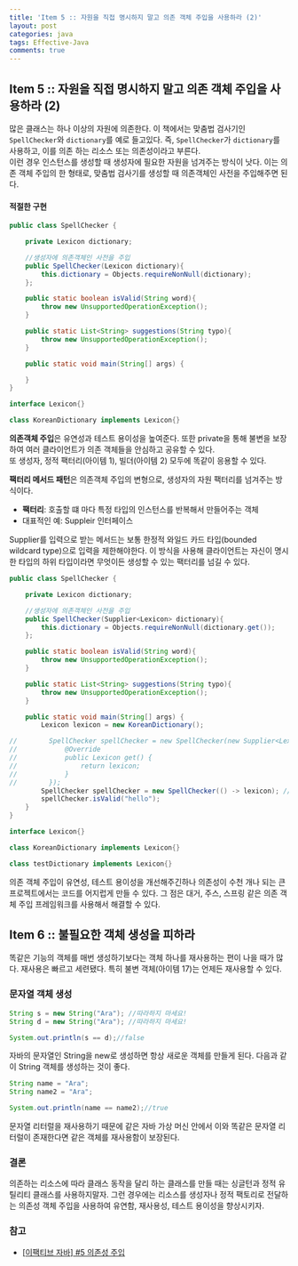 ```yaml
---
title: 'Item 5 :: 자원을 직접 명시하지 말고 의존 객체 주입을 사용하라 (2)'
layout: post
categories: java
tags: Effective-Java
comments: true
---
```


## Item 5 :: 자원을 직접 명시하지 말고 의존 객체 주입을 사용하라 (2)
많은 클래스는 하나 이상의 자원에 의존한다. 이 책에서는 맞춤법 검사기인 `SpellChecker`와 `dictionary`를 예로 들고있다. 즉, `SpellChecker`가 `dictionary`를 사용하고, 이를 의존 하는 리소스 또는 의존성이라고 부른다.  
이런 경우 인스턴스를 생성할 때 생성자에 필요한 자원을 넘겨주는 방식이 낫다. 이는 의존 객체 주입의 한 형태로, 맞춤법 검사기를 생성할 때 의존객체인 사전을 주입해주면 된다.

#### 적절한 구현
```java
public class SpellChecker {

    private Lexicon dictionary;

    //생성자에 의존객체인 사전을 주입
    public SpellChecker(Lexicon dictionary){
        this.dictionary = Objects.requireNonNull(dictionary);
    };

    public static boolean isValid(String word){
        throw new UnsupportedOperationException();
    }

    public static List<String> suggestions(String typo){
        throw new UnsupportedOperationException();
    }

    public static void main(String[] args) {

    }
}

interface Lexicon{}

class KoreanDictionary implements Lexicon{}
```

**의존객체 주입**은 유연성과 테스트 용이성을 높여준다. 또한 private을 통해 불변을 보장하여 여러 클라이언트가 의존 객체들을 안심하고 공유할 수 있다.  
또 생성자, 정적 팩터리(아이템 1), 빌더(아이템 2) 모두에 똑같이 응용할 수 있다.  

**팩터리 메서드 패턴**은 의존객체 주입의 변형으로, 생성자의 자원 팩터리를 넘겨주는 방식이다.  
- **팩터리**: 호출할 떄 마다 특정 타입의 인스턴스를 반복해서 만들어주는 객체
- 대표적인 예: Suppleir<T> 인터페이스  

Supplier<T>를 입력으로 받는 메서드는 보통 한정적 와일드 카드 타입(bounded wildcard type)으로 입력을 제한해야한다.
이 방식을 사용해 클라이언트는 자신이 명시한 타입의 하위 타입이라면 무엇이든 생성할 수 있는 팩터리를 넘길 수 있다.

```java
public class SpellChecker {

    private Lexicon dictionary;

    //생성자에 의존객체인 사전을 주입
    public SpellChecker(Supplier<Lexicon> dictionary){
        this.dictionary = Objects.requireNonNull(dictionary.get());
    };

    public static boolean isValid(String word){
        throw new UnsupportedOperationException();
    }

    public static List<String> suggestions(String typo){
        throw new UnsupportedOperationException();
    }

    public static void main(String[] args) {
        Lexicon lexicon = new KoreanDictionary();

//        SpellChecker spellChecker = new SpellChecker(new Supplier<Lexicon>() {
//            @Override
//            public Lexicon get() {
//                return lexicon;
//            }
//        });
        SpellChecker spellChecker = new SpellChecker(() -> lexicon); //위 소스를 이와 같은 람다식으로 수정
        spellChecker.isValid("hello");
    }
}

interface Lexicon{}

class KoreanDictionary implements Lexicon{}

class testDictionary implements Lexicon{}
```
의존 객체 주입이 유연성, 테스트 용이성을 개선해주긴하나 의존성이 수천 개나 되는 큰 프로젝트에서는 코드를 어지럽게 만들 수 있다. 그 점은 대거, 주스, 스프링 같은 의존 객체 주입 프레임워크를 사용해서 해결할 수 있다.


## Item 6 :: 불필요한 객체 생성을 피하라
똑같은 기능의 객체를 매번 생성하기보다는 객체 하나를 재사용하는 편이 나을 때가 많다. 재사용은 빠르고 세련됐다. 특히 불변 객체(아이템 17)는 언제든 재사용할 수 있다.
### 문자열 객체 생성
```java
String s = new String("Ara"); //따라하지 마세요!
String d = new String("Ara"); //따라하지 마세요!

System.out.println(s == d);//false
```
자바의 문자열인 String을 new로 생성하면 항상 새로운 객체를 만들게 된다. 다음과 같이 String 객체를 생성하는 것이 좋다.
```java
String name = "Ara";
String name2 = "Ara";

System.out.println(name == name2);//true
```
문자열 리터럴을 재사용하기 때문에 같은 자바 가상 머신 안에서 이와 똑같은 문자열 리터럴이 존재한다면 같은 객체를 재사용함이 보장된다.


### 결론
의존하는 리소스에 따라 클래스 동작을 달리 하는 클래스를 만들 때는 싱글턴과 정적 유틸리티 클래스를 사용하지말자. 그런 경우에는 리소스를 생성자나 정적 팩토리로 전달하는 의존성 객체 주입을 사용하여 유연함, 재사용성, 테스트 용이성을 향상시키자.

### 참고
- [[이팩티브 자바] #5 의존성 주입](https://www.youtube.com/watch?v=24scqT2_m4U&t=907s)